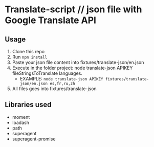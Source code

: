 # Translate-script // json file with Google Translate API

## Usage
1. Clone this repo
2. Run `npm install`
3. Paste your json file content into fixtures/translate-json/en.json
4. Execute in the folder project: node translate-json APIKEY fileStringsToTranslate languages. 
    * EXAMPLE: `node translate-json APIKEY fixtures/translate-json/en.json es,fr,ru,zh`
5. All files goes into fixtures/translate-json

## Libraries used
* moment
* loadash
* path
* superagent
* superagent-promise